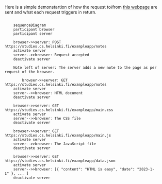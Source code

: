 Here is a simple demonstartion of how the request to/from [this webpage](https://studies.cs.helsinki.fi/exampleapp/notes) are sent and what each request triggers in return.

```mermaid
    
    sequenceDiagram
    participant browser
    participant server

    browser->>server: POST https://studies.cs.helsinki.fi/exampleapp/notes
    activate server
    server-->>browser: Request accepted
    deactivate server

    Note left of server: The server adds a new note to the page as per request of the browser.

        browser->>server: GET https://studies.cs.helsinki.fi/exampleapp/notes
    activate server
    server-->>browser: HTML document
    deactivate server

    browser->>server: GET https://studies.cs.helsinki.fi/exampleapp/main.css
    activate server
    server-->>browser: The CSS file
    deactivate server

    browser->>server: GET https://studies.cs.helsinki.fi/exampleapp/main.js
    activate server
    server-->>browser: The JavaScript file
    deactivate server

    browser->>server: GET https://studies.cs.helsinki.fi/exampleapp/data.json
    activate server
    server-->>browser: [{ "content": "HTML is easy", "date": "2023-1-1" }, ... ]
    deactivate server

```